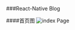 ###React-Native Blog 

####首页图
![index Page](https://o42cskze7.qnssl.com/static/images/App/IndexPage.jpg?imageView2/2/w/500/h/500/interlace/1)
